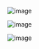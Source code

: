 ![image](https://github.com/yangshiteng/Data-Science-Learning-Path/assets/60442877/c2c599d6-0f8a-4a29-8212-f12e88bc897f)

![image](https://github.com/yangshiteng/Data-Science-Learning-Path/assets/60442877/4c2fefeb-85c6-4701-8010-2ba5f10bd29e)

![image](https://github.com/yangshiteng/Data-Science-Learning-Path/assets/60442877/e66f08b2-701b-4b41-bc74-2df5297921fa)
